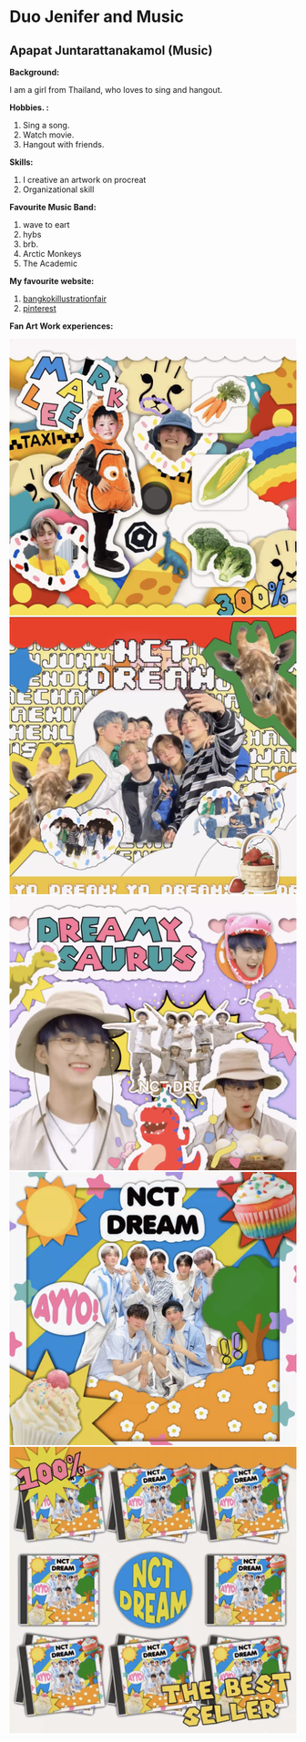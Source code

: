 # Duo Jenifer and Music

## Apapat Juntarattanakamol (Music)

**Background:**

I am a girl from Thailand, who loves to sing and hangout.

**Hobbies. :**
1. Sing a song.
2. Watch movie.
3. Hangout with friends.

**Skills:**
1. I creative an artwork on procreat
2. Organizational skill


**Favourite Music Band:**
1. wave to eart
2. hybs
3. brb.
4. Arctic Monkeys
5. The Academic

**My favourite website:**
1. [bangkokillustrationfair](https://bangkokillustrationfair.com/artist/2023/1273)
2. [pinterest](https://www.pinterest.com/)

**Fan Art Work experiences:**

![Fender Telecaster](images/IMG_3836.jpg)
![Fender Telecaster](images/IMG_3837.jpg)
![Fender Telecaster](images/IMG_3838.jpg)
![Fender Telecaster](images/IMG_3840.jpg)
![Fender Telecaster](images/IMG_3841.jpg)



